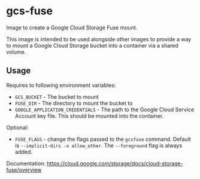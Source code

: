 # gcs-fuse
Image to create a Google Cloud Storage Fuse mount.

This image is intended to be used alongside other images to provide a way to mount a Google Cloud Storage bucket into a container via a shared volume.

## Usage

Requires to following environment variables:
  - `GCS_BUCKET` - The bucket to mount
  - `FUSE_DIR` - The directory to mount the bucket to
  - `GOOGLE_APPLICATION_CREDENTIALS` - The path to the Google Cloud Service Account key file. This should be mounted into the container.

Optional:
  - `FUSE_FLAGS` - change the flags passed to the `gcsfuse` command. Default is `--implicit-dirs -o allow_other`.  The `--foreground` flag is always added.

Documentation: https://cloud.google.com/storage/docs/cloud-storage-fuse/overview